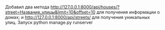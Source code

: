Добавил два метода 
http://127.0.0.1:8000/api/houses/?street=Название_улицы&limit=10&offset=10 для получения информации о домах;
и http://127.0.0.1:8000/api/streets/ для получения уникальных улиц.
Запуск python manage.py runserver
